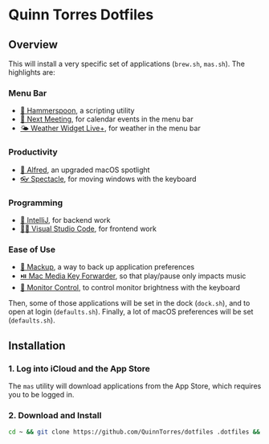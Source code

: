 # Quinn Torres Dotfiles

## Overview

This will install a very specific set of applications (`brew.sh`, `mas.sh`). The highlights are:

### Menu Bar

- [🔨 Hammerspoon](https://www.hammerspoon.org), a scripting utility
- [📅 Next Meeting](https://apps.apple.com/us/app/next-meeting/id1017470484), for calendar events in the menu bar
- [🌤️ Weather Widget Live+](https://apps.apple.com/us/app/weather-widget-live/id1201214408), for weather in the menu bar

### Productivity

- [🎩 Alfred](https://www.alfredapp.com), an upgraded macOS spotlight
- [👓 Spectacle](https://www.spectacleapp.com), for moving windows with the keyboard

### Programming

- [🤖 IntelliJ](https://www.jetbrains.com/idea/), for backend work
- [🧑‍💻 Visual Studio Code](https://code.visualstudio.com), for frontend work

### Ease of Use
- [💾 Mackup](https://github.com/lra/mackup), a way to back up application preferences
- [⏯️ Mac Media Key Forwarder](https://github.com/milgra/macmediakeyforwarder), so that play/pause only impacts music
- [🔆 Monitor Control](https://github.com/MonitorControl/MonitorControl), to control monitor brightness with the keyboard

Then, some of those applications will be set in the dock (`dock.sh`), and to open at login (`defaults.sh`).
Finally, a lot of macOS preferences will be set (`defaults.sh`).

## Installation

### 1. Log into iCloud and the App Store
The `mas` utility will download applications from the App Store, which requires you to be logged in.

### 2. Download and Install
```bash
cd ~ && git clone https://github.com/QuinnTorres/dotfiles .dotfiles && cd .dotfiles && ./install.sh
```
